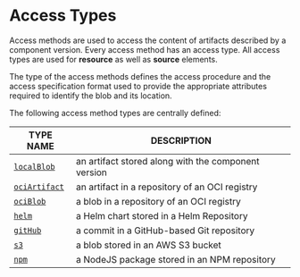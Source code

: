 # Access Types

Access methods are used to access the content of artifacts described by a component version. Every access method has an access type.
All access types are used for **resource** as well as **source** elements.  

The type of the access methods defines the access procedure and the access specification format used to provide the appropriate attributes
required to identify the blob and its location.

The following access method types are centrally defined:

| TYPE NAME | DESCRIPTION |
|-----------|-------------|
| [`localBlob`](localblob.md)     | an artifact stored along with the component version |
| [`ociArtifact`](ociartifact.md) | an artifact in a repository of an OCI registry      |
| [`ociBlob`](ociblob.md)         | a blob in a repository of an OCI registry           |
| [`helm`](helm.md)               | a Helm chart stored in a Helm Repository            |
| [`gitHub`](github.md)           | a commit in a GitHub-based Git repository           |
| [`s3`](s3.md)                   | a blob stored in an AWS S3 bucket                   |
| [`npm`](npm.md)                 | a NodeJS package stored in an NPM repository        |            